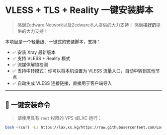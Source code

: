 # VLESS + TLS + Reality 一键安装脚本

> 感谢Zedware Network以及Zedware本人提供的大力支持！
> 感谢[拼好鸽](https://gelxc.cloud)提供的大力支持！

本项目是一个轻量级、一键式的安装脚本，支持：

- ✅ 安装 Xray 最新版本
- ✅ 支持 VLESS + Reality 模式
- ✅ 流媒体解锁检测
- ✅ 支持中转模式：你可以将本机设置为 VLESS 流量入口，自动中转到其他节点
- ✅ 自动生成 VLESS 连接链接，直接用于客户端导入

---

## 🚀 一键安装命令

> 请使用具有 `root` 权限的 VPS 或LXC 运行：

```bash
bash <(curl -Ls https://lax.xx.kg/https://raw.githubusercontent.com/Lorry-San/fast-vless/main/xrayvless.sh)
